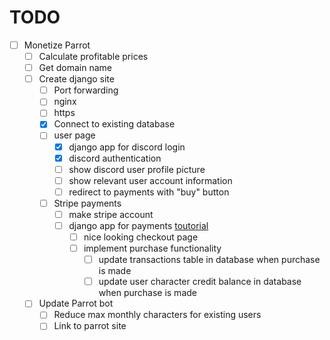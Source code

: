 # TODO

- [ ] Monetize Parrot
  - [ ] Calculate profitable prices
  - [ ] Get domain name 
  - [ ] Create django site
    - [ ] Port forwarding
    - [ ] nginx
    - [ ] https
    - [x] Connect to existing database
    - [ ] user page
      - [x] django app for discord login
      - [x] discord authentication
      - [ ] show discord user profile picture
      - [ ] show relevant user account information
      - [ ] redirect to payments with "buy" button
    - [ ] Stripe payments
      - [ ] make stripe account
      - [ ] django app for payments [toutorial](https://ordinarycoders.com/blog/article/django-and-stripe)
        - [ ] nice looking checkout page
        - [ ] implement purchase functionality 
          - [ ] update transactions table in database when purchase is made
          - [ ] update user character credit balance in database when purchase is made
  - [ ] Update Parrot bot
    - [ ] Reduce max monthly characters for existing users
    - [ ] Link to parrot site